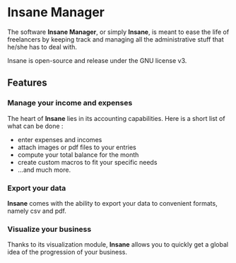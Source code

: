 Insane Manager
==============
The software **Insane Manager**, or simply **Insane**, is meant to ease the life of freelancers by keeping track and managing all the administrative stuff that he/she has to deal with.

Insane is open-source and release under the GNU license v3.

Features
--------

### Manage your income and expenses
The heart of **Insane** lies in its accounting capabilities. Here is a short list of what can be done :

- enter expenses and incomes
- attach images or pdf files to your entries
- compute your total balance for the month
- create custom macros to fit your specific needs
- ...and much more.

### Export your data
**Insane** comes with the ability to export your data to convenient formats, namely csv and pdf.

### Visualize your business
Thanks to its visualization module, **Insane** allows you to quickly get a global idea of the progression of your business.